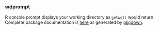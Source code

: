 
### wdprompt

R console prompt displays your working directory as `getwd()` would return. Complete package documentation is [here](http://blog.frame38.com/wdprompt/reference/wdprompt-package.html) as generated by [pkgdown](https://hadley.github.io/pkgdown/).
